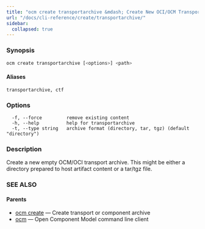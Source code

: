 ```yaml
---
title: "ocm create transportarchive &mdash; Create New OCI/OCM Transport  Archive"
url: "/docs/cli-reference/create/transportarchive/"
sidebar:
  collapsed: true
---
```


### Synopsis

```bash
ocm create transportarchive [<options>] <path>
```

#### Aliases

```text
transportarchive, ctf
```

### Options

```text
  -f, --force         remove existing content
  -h, --help          help for transportarchive
  -t, --type string   archive format (directory, tar, tgz) (default "directory")
```

### Description

Create a new empty OCM/OCI transport archive. This might be either a directory prepared
to host artifact content or a tar/tgz file.

### SEE ALSO

#### Parents

* [ocm create](ocm_create.md)	 &mdash; Create transport or component archive
* [ocm](ocm.md)	 &mdash; Open Component Model command line client

